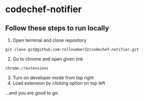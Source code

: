 # codechef-notifier

## Follow these steps to run locally

1. Open terminal and clone repository

```
git clone git@github.com:rollnumber32/codechef-notifier.git
```

2. Go to chrome and open given link

```
chrome://extensions
```

3. Turn on developer mode from top right
4. Load extension by clicking option on top left

...and you are good to go.
